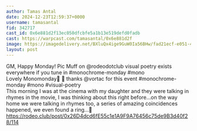 ```yaml
---
author: Tamas Antal
date: 2024-12-23T12:59:37+0000
username: tamasantal
fid: 342717
cast_id: 0x6e881d2f13ec050dfcbfe5a1b13e519defd0fadb
cast: https://warpcast.com/tamasantal/0x6e881d2f
image: https://imagedelivery.net/BXluQx4ige9GuW0Ia56BHw/fad21ecf-e051-40eb-107b-6ae4d7a38500/original
layout: post
---
```

GM, Happy Monday! Pic Muff on @rodeodotclub visual poetry exists everywhere if you tune in #monochrome-monday #mono   
Lovely Monomonday🤍 🖤  thanks @vortac for this event #monochrome-monday #mono #visual-poetry  
This morning I was at the cinema with my daughter and they were talking in rhymes in the movie, I was thinking about this right before...on the way home we were talking in rhymes too, a series of amazing coincidences happened, we even found a ring...💍 https://rodeo.club/post/0x26D4dcd6fE55c1e1A9F9A76456c75de9B3d40f28/114  

<img src='https://imagedelivery.net/BXluQx4ige9GuW0Ia56BHw/fad21ecf-e051-40eb-107b-6ae4d7a38500/original' alt='' referrerpolicy='no-referrer'/>